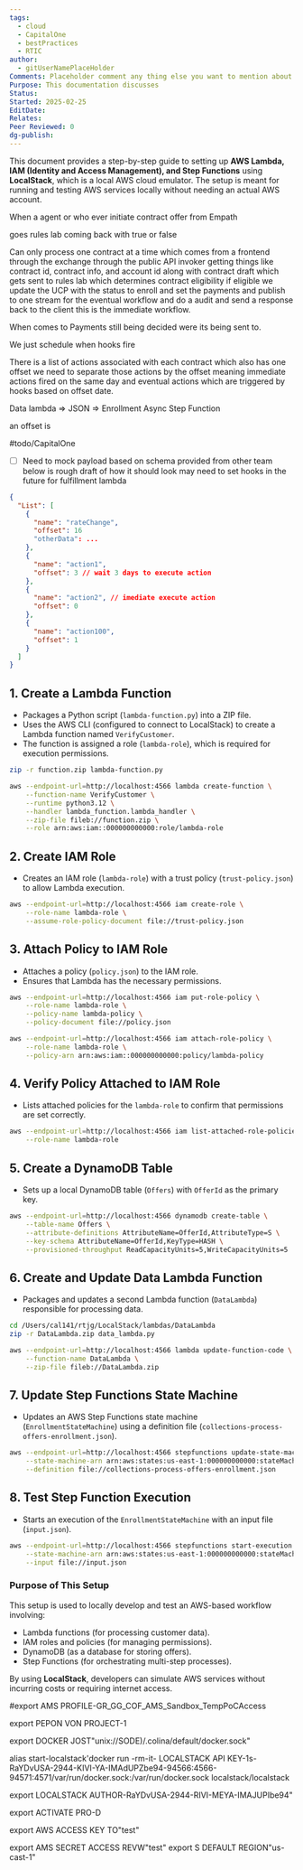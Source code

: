 ```yaml
---
tags:
  - cloud
  - CapitalOne
  - bestPractices
  - RTIC
author:
  - gitUserNamePlaceHolder
Comments: Placeholder comment any thing else you want to mention about the document.
Purpose: This documentation discusses
Status: 
Started: 2025-02-25
EditDate: 
Relates: 
Peer Reviewed: 0
dg-publish:
---
```

This document provides a step-by-step guide to setting up **AWS Lambda, IAM (Identity and Access Management), and Step Functions** using **LocalStack**, which is a local AWS cloud emulator. The setup is meant for running and testing AWS services locally without needing an actual AWS account.

When a agent or who ever initiate contract offer from Empath 

goes rules lab coming back with true or false 

Can only process one contract at a time which comes from a frontend through the exchange through the public API invoker getting things like contract id, contract info, and account id along with contract draft which gets sent to rules lab which determines contract eligibility if eligible we update the UCP with the status to enroll and set the payments and publish to one stream for the eventual workflow and do a audit and send a response back to the client this is the immediate workflow. 

When comes to Payments still being decided were its being sent to.  

We just schedule when hooks fire

There is a list of actions associated with each contract which also has one offset we need to separate  those actions by the offset meaning immediate actions fired on the same day and eventual actions which are triggered by hooks based on offset date.

Data lambda => JSON => Enrollment Async Step Function

an offset is 


#todo/CapitalOne
- [ ] Need to mock payload based on schema provided from other team below is rough draft of how it should look may need to set hooks in the future for fulfillment lambda

```json
{
  "List": [
    {
      "name": "rateChange",
      "offset": 16
      "otherData": ...
    },
    {
      "name": "action1",
      "offset": 3 // wait 3 days to execute action 
    },
    {
      "name": "action2", // imediate execute action
      "offset": 0
    },
    {
      "name": "action100",
      "offset": 1
    }
  ]
}
```


## 1. Create a Lambda Function  
- Packages a Python script (`lambda-function.py`) into a ZIP file.
- Uses the AWS CLI (configured to connect to LocalStack) to create a Lambda function named `VerifyCustomer`.
- The function is assigned a role (`lambda-role`), which is required for execution permissions.

```sh
zip -r function.zip lambda-function.py

aws --endpoint-url=http://localhost:4566 lambda create-function \
    --function-name VerifyCustomer \
    --runtime python3.12 \
    --handler lambda_function.lambda_handler \
    --zip-file fileb://function.zip \
    --role arn:aws:iam::000000000000:role/lambda-role
```

## 2. Create IAM Role
- Creates an IAM role (`lambda-role`) with a trust policy (`trust-policy.json`) to allow Lambda execution.

```sh
aws --endpoint-url=http://localhost:4566 iam create-role \
    --role-name lambda-role \
    --assume-role-policy-document file://trust-policy.json
```

## 3. Attach Policy to IAM Role
- Attaches a policy (`policy.json`) to the IAM role.
- Ensures that Lambda has the necessary permissions.
```sh
aws --endpoint-url=http://localhost:4566 iam put-role-policy \
    --role-name lambda-role \
    --policy-name lambda-policy \
    --policy-document file://policy.json
```

```sh
aws --endpoint-url=http://localhost:4566 iam attach-role-policy \
    --role-name lambda-role \
    --policy-arn arn:aws:iam::000000000000:policy/lambda-policy
```

## 4. Verify Policy Attached to IAM Role
- Lists attached policies for the `lambda-role` to confirm that permissions are set correctly.

```sh
aws --endpoint-url=http://localhost:4566 iam list-attached-role-policies \
    --role-name lambda-role
```

## 5. Create a DynamoDB Table
- Sets up a local DynamoDB table (`Offers`) with `OfferId` as the primary key.
```sh
aws --endpoint-url=http://localhost:4566 dynamodb create-table \
    --table-name Offers \
    --attribute-definitions AttributeName=OfferId,AttributeType=S \
    --key-schema AttributeName=OfferId,KeyType=HASH \
    --provisioned-throughput ReadCapacityUnits=5,WriteCapacityUnits=5
```

## 6. Create and Update Data Lambda Function
- Packages and updates a second Lambda function (`DataLambda`) responsible for processing data.
```sh
cd /Users/cal141/rtjg/LocalStack/lambdas/DataLambda
zip -r DataLambda.zip data_lambda.py

aws --endpoint-url=http://localhost:4566 lambda update-function-code \
    --function-name DataLambda \
    --zip-file fileb://DataLambda.zip
```

## 7. Update Step Functions State Machine
- Updates an AWS Step Functions state machine (`EnrollmentStateMachine`) using a definition file (`collections-process-offers-enrollment.json`).

```sh
aws --endpoint-url=http://localhost:4566 stepfunctions update-state-machine \
    --state-machine-arn arn:aws:states:us-east-1:000000000000:stateMachine:EnrollmentStateMachine \
    --definition file://collections-process-offers-enrollment.json
```

## 8. Test Step Function Execution
- Starts an execution of the `EnrollmentStateMachine` with an input file (`input.json`). 

```sh
aws --endpoint-url=http://localhost:4566 stepfunctions start-execution \
    --state-machine-arn arn:aws:states:us-east-1:000000000000:stateMachine:EnrollmentStateMachine \
    --input file://input.json
```

### **Purpose of This Setup**

This setup is used to locally develop and test an AWS-based workflow involving:

- Lambda functions (for processing customer data).
- IAM roles and policies (for managing permissions).
- DynamoDB (as a database for storing offers).
- Step Functions (for orchestrating multi-step processes).

By using **LocalStack**, developers can simulate AWS services without incurring costs or requiring internet access.


#export AMS PROFILE-GR_GG_COF_AMS_Sandbox_TempPoCAccess

export PEPON VON PROJECT-1

export DOCKER JOST"unix://SODE)/.colina/default/docker.sock"

alias start-localstack'docker run -rm-it- LOCALSTACK API KEY-1s-RaYDvUSA-2944-KIVI-YA-IMAdUPZbe94-94566:4566-94571:4571/var/run/docker.sock:/var/run/docker.sock localstack/localstack

export LOCALSTACK AUTHOR-RaYDvUSA-2944-RIVI-MEYA-IMAJUPIbe94"

export ACTIVATE PRO-D

export AWS ACCESS KEY TO"test"

export AMS SECRET ACCESS REVW"test" export S DEFAULT REGION"us-cast-1"

